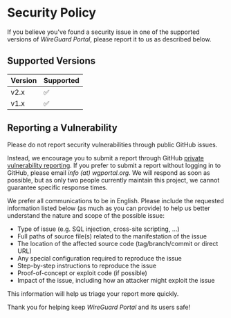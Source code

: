# Security Policy

If you believe you've found a security issue in one of the supported versions of *WireGuard Portal*, please report it to us as described below.

## Supported Versions

| Version | Supported          |
|---------|--------------------|
| v2.x    | :white_check_mark: |
| v1.x    | :white_check_mark: |

## Reporting a Vulnerability

Please do not report security vulnerabilities through public GitHub issues. 

Instead, we encourage you to submit a report through GitHub [private vulnerability reporting](https://github.com/fedor-git/wg-portal-2/security).
If you prefer to submit a report without logging in to GitHub, please email *info (at) wgportal.org*. 
We will respond as soon as possible, but as only two people currently maintain this project, we cannot guarantee specific response times.

We prefer all communications to be in English.
Please include the requested information listed below (as much as you can provide) to help us better understand the nature and scope of the possible issue:

 - Type of issue (e.g. SQL injection, cross-site scripting, ...)
 - Full paths of source file(s) related to the manifestation of the issue
 - The location of the affected source code (tag/branch/commit or direct URL)
 - Any special configuration required to reproduce the issue
 - Step-by-step instructions to reproduce the issue
 - Proof-of-concept or exploit code (if possible)
 - Impact of the issue, including how an attacker might exploit the issue

This information will help us triage your report more quickly.

Thank you for helping keep *WireGuard Portal* and its users safe!
